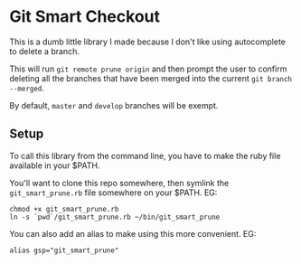 # Git Smart Checkout

This is a dumb little library I made because I don't like using autocomplete to delete a branch.

This will run `git remote prune origin` and then prompt the user to confirm deleting all the branches that have been merged into the current `git branch --merged`.

By default, `master` and `develop` branches will be exempt.

## Setup

To call this library from the command line, you have to make the ruby file available in your $PATH.

You'll want to clone this repo somewhere, then symlink the `git_smart_prune.rb` file somewhere on your $PATH. EG:

```
chmod +x git_smart_prune.rb
ln -s `pwd`/git_smart_prune.rb ~/bin/git_smart_prune
```

You can also add an alias to make using this more convenient. EG:

```
alias gsp="git_smart_prune"
```
